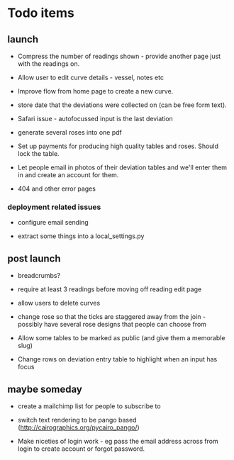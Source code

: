# Todo items

## launch

* Compress the number of readings shown - provide another page just with the readings on.

* Allow user to edit curve details - vessel, notes etc

* Improve flow from home page to create a new curve.

* store date that the deviations were collected on (can be free form text).

* Safari issue - autofocussed input is the last deviation

* generate several roses into one pdf

* Set up payments for producing high quality tables and roses. Should lock the table.

* Let people email in photos of their deviation tables and we'll enter them in and create an account for them.

* 404 and other error pages


### deployment related issues

* configure email sending

* extract some things into a local_settings.py


## post launch

* breadcrumbs?

* require at least 3 readings before moving off reading edit page

* allow users to delete curves

* change rose so that the ticks are staggered away from the join - possibly have several rose designs that people can choose from

* Allow some tables to be marked as public (and give them a memorable slug)

* Change rows on deviation entry table to highlight when an input has focus

## maybe someday

* create a mailchimp list for people to subscribe to

* switch text rendering to be pango based (http://cairographics.org/pycairo_pango/)

* Make niceties of login work - eg pass the email address across from login to create account or forgot password.


